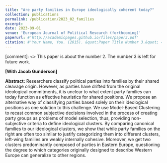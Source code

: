 ```yaml
---
title: "Are party families in Europe ideologically coherent today?"
collection: publications
permalink: /publication/2023_02_families
excerpt:
date: 2023-09-01
venue: 'European Journal of Political Research (forthcoming)'
paperurl: #'http://academicpages.github.io/files/paper3.pdf'
citation: #'Your Name, You. (2015). &quot;Paper Title Number 3.&quot; <i>Journal 1</i>. 1(3).'
---
```

[comment]: <> This paper is about the number 2. The number 3 is left for future work.

**[With Jacob Gunderson]**

**Abstract:** Researchers classify political parties into families by their shared cleavage origin. However, as parties have drifted from the original ideological commitments, it is unclear to what extent party families can today function as effective heuristics for shared positions. We propose an alternative way of classifying parties based solely on their ideological positions as one solution to this challenge. We use Model-Based Clustering to recast common subjective decisions involved in the process of creating party groups as problems of model selection, thus, providing non-subjective criteria to define ideological clusters. By comparing canonical families to our ideological clusters, we show that while party families on the right are often too similar to justify categorizing them into different clusters, left-wing families are weakly internally cohesive. Moreover, we get two clusters predominantly composed of parties in Eastern Europe, questioning the degree to which categories originally designed to describe Western Europe can generalize to other regions.
